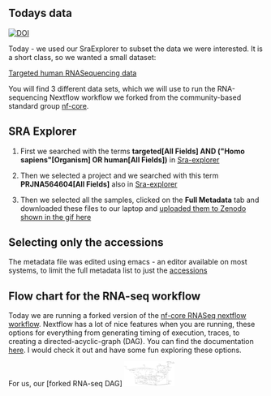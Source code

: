 ## Todays data
[![DOI](https://zenodo.org/badge/DOI/10.5281/zenodo.4317512.svg)](https://doi.org/10.5281/zenodo.4317512)

Today - we used our SraExplorer to subset the data we were interested.  It is a short class, so we wanted a small dataset:

[Targeted human RNASequencing data](https://zenodo.org/record/4317512)

You will find 3 different data sets, which we will use to run the RNA-sequencing Nextflow workflow we forked from the community-based standard group [nf-core](https://nf-co.re/).

## SRA Explorer

1. First we searched with the terms **targeted[All Fields] AND ("Homo sapiens"[Organism] OR human[All Fields])** in [Sra-explorer](https://sra-explorer.info/#)

2. Then we selected a project and we searched with this term **PRJNA564604[All Fields]** also in [Sra-explorer](https://sra-explorer.info/#)

3. Then we selected all the samples, clicked on the **Full Metadata** tab and downloaded these files to our laptop and 
[uploaded them to Zenodo shown in the gif here](../../assets/selectClass5ProjectForRNASeqAnalysisSRAExplorer.gif)

## Selecting only the accessions

The metadata file was edited using emacs - an editor available on most systems, to limit the full metadata list to just the [accessions](../../assets/editingSraExplorerMetadataFileToJustHaveAccessions.gif)

## Flow chart for the RNA-seq workflow 

Today we are running a forked version of the [nf-core RNASeq nextflow workflow](https://github.com/TheJacksonLaboratory/nf-core-rnaseq).   Nextflow has a lot of nice features when you are running, these options for everything from generating timing of execution, traces, to creating a directed-acyclic-graph (DAG).  You can find the documentation [here](https://www.nextflow.io/docs/latest/tracing.html).   I would check it out and have some fun exploring these options.

For us, our 
[forked RNA-seq DAG] <img src="../../assets/flowchartNFCoreRNASeq.png" width="100">
